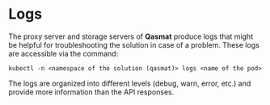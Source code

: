 # Logs

The proxy server and storage servers of **Qasmat** produce logs that might be helpful for troubleshooting the solution in case of a problem. These logs are accessible via the command:

```
kubectl -n <namespace of the solution (qasmat)> logs <name of the pod>
```

The logs are organized into different levels (debug, warn, error, etc.) and provide more information than the API responses.
